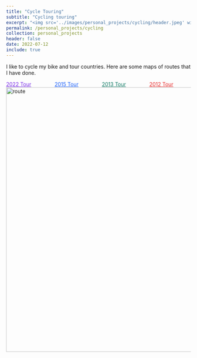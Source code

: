 ```yaml
---
title: "Cycle Touring"
subtitle: "Cycling touring"
excerpt: "<img src='../images/personal_projects/cycling/header.jpeg' width='800' height='600'>"
permalink: /personal_projects/cycling
collection: personal_projects
header: false
date: 2022-07-12
include: true
---
```


I like to cycle my bike and tour countries. Here are some maps of routes that I have done.

<a href="../cycling/2022-tour" style="color:#792DE7;">2022 Tour</a>     
<a href="../cycling/2015-tour" style="color:#1C60FA;">2015 Tour</a>     
<a href="../cycling/2013-tour" style="color:#117A65;">2013 Tour</a>     
<a href="../cycling/2012-tour" style="color:#E72D2D;">2012 Tour</a>
<img src="../../images/personal_projects/cycling/All_routes.png" alt="route" width="720"/>